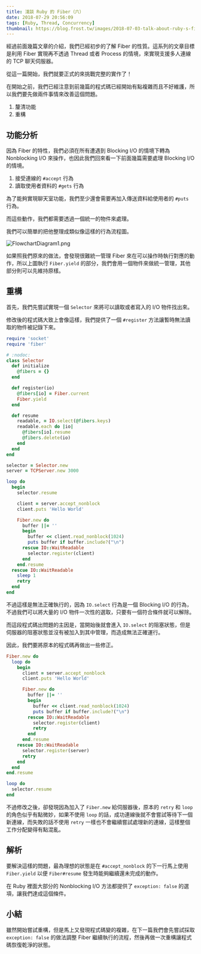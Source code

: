 ```yaml
---
title: 淺談 Ruby 的 Fiber（六）
date: 2018-07-29 20:56:09
tags: [Ruby, Thread, Concurrency]
thumbnail: https://blog.frost.tw/images/2018-07-03-talk-about-ruby-s-fiber-part-2/thumbnail.jpg
---
```


經過前面幾篇文章的介紹，我們已經初步的了解 Fiber 的性質。這系列的文章目標是利用 Fiber 實現再不透過 Thread 或者 Process 的情境，來實現支援多人連線的 TCP 聊天伺服器。

從這一篇開始，我們就要正式的來挑戰完整的實作了！

<!-- more -->

在開始之前，我們已經注意到前幾篇的程式碼已經開始有點複雜而且不好維護，所以我們要先做兩件事情來改善這個問題。

1. 釐清功能
2. 重構

## 功能分析

因為 Fiber 的特性，我們必須在所有遭遇到 Blocking I/O 的情境下轉為 Nonblocking I/O 來操作，也因此我們回來看一下前面幾篇需要處理 Blocking I/O 的情境。

1. 接受連線的 `#accept` 行為
2. 讀取使用者資料的 `#gets` 行為

為了能夠實現聊天室功能，我們至少還會需要再加入傳送資料給使用者的 `#puts` 行為。

而這些動作，我們都需要透過一個統一的物件來處理。

我們可以簡單的把他整理成類似像這樣的行為流程圖。

![FlowchartDiagram1.png](https://blog.frost.tw/images/2018-07-29-talk-about-ruby-s-fiber-part-6/flowchart.png)

如果照我們原來的做法，會發現很難統一管理 Fiber 來在可以操作時執行對應的動作，所以上圖執行 `Fiber.yield` 的部分，我們會用一個物件來做統一管理，其他部分則可以先維持原樣。

## 重構

首先，我們先嘗試實現一個 `Selector` 來將可以讀取或者寫入的 I/O 物件找出來。

修改後的程式碼大致上會像這樣，我們提供了一個 `#register` 方法讓暫時無法讀取的物件被記錄下來。

```ruby
require 'socket'
require 'fiber'

# :nodoc:
class Selector
  def initialize
    @fibers = {}
  end

  def register(io)
    @fibers[io] = Fiber.current
    Fiber.yield
  end

  def resume
    readable, = IO.select(@fibers.keys)
    readable.each do |io|
      @fibers[io].resume
      @fibers.delete(io)
    end
  end
end

selector = Selector.new
server = TCPServer.new 3000

loop do
  begin
    selector.resume

    client = server.accept_nonblock
    client.puts 'Hello World'

    Fiber.new do
      buffer ||= ''
      begin
        buffer << client.read_nonblock(1024)
        puts buffer if buffer.include?("\n")
      rescue IO::WaitReadable
        selector.register(client)
      end
    end.resume
  rescue IO::WaitReadable
    sleep 1
    retry
  end
end
```

不過這樣是無法正確執行的，因為 `IO.select` 行為是一個 Blocking I/O 的行為，不過我們可以將大量的 I/O 物件一次性的選取，只要有一個符合條件就可以解除。

而這段程式碼出問題的主因是，當開始後就會進入 `IO.select` 的阻塞狀態，但是伺服器的阻塞狀態並沒有被加入到其中管理，而造成無法正確運行。

因此，我們要將原本的程式碼再做出一些修正。

```ruby
Fiber.new do
  loop do
    begin
      client = server.accept_nonblock
      client.puts 'Hello World'

      Fiber.new do
        buffer ||= ''
        begin
          buffer << client.read_nonblock(1024)
          puts buffer if buffer.include?("\n")
        rescue IO::WaitReadable
          selector.register(client)
          retry
        end
      end.resume
    rescue IO::WaitReadable
      selector.register(server)
      retry
    end
  end
end.resume

loop do
  selector.resume
end
```

不過修改之後，卻發現因為加入了 `Fiber.new` 給伺服器後，原本的 `retry` 和 `loop` 的角色似乎有點微妙，如果不使用 `loop` 的話，成功連線後就不會嘗試等待下一個新連線，而失敗的話不使用 `retry` 一樣也不會繼續嘗試處理新的連線，這樣整個工作分配變得有點混亂。

## 解析

要解決這樣的問題，最為理想的狀態是在 `#accept_nonblock` 的下一行馬上使用 `Fiber.yield` 以便 `Fiber#resume` 發生時能夠繼續還未完成的動作。

在 Ruby 裡面大部分的 Nonblocking I/O 方法都提供了 `exception: false` 的選項，讓我們達成這個條件。

## 小結

雖然開始嘗試重構，但是馬上又發現程式碼變的複雜，在下一篇我們會先嘗試採取 `exception: false` 的做法調整 Fiber 繼續執行的流程，然後再做一次重構讓程式碼恢復乾淨的狀態。
